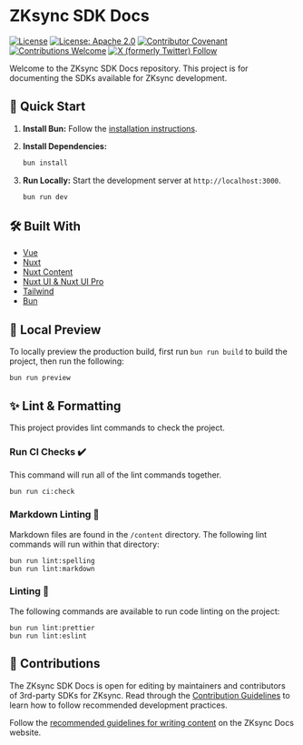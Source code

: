 # ZKsync SDK Docs

[![License](https://img.shields.io/badge/license-MIT-blue)](LICENSE-MIT)
[![License: Apache 2.0](https://img.shields.io/badge/license-Apache%202.0-orange)](LICENSE-APACHE)
[![Contributor Covenant](https://img.shields.io/badge/Contributor%20Covenant-2.1-4baaaa.svg)](https://www.contributor-covenant.org/)
[![Contributions Welcome](https://img.shields.io/badge/contributions-welcome-orange)](CONTRIBUTING.md)
[![X (formerly Twitter) Follow](https://badgen.net/badge/twitter/@zksyncDevs/1DA1F2?icon&label)](https://x.com/zksyncDevs)

Welcome to the ZKsync SDK Docs repository.
This project is for documenting the SDKs available for ZKsync development.

## 🚀 Quick Start

1. **Install Bun:** Follow the [installation instructions](https://bun.sh/docs/installation).
2. **Install Dependencies:**

   ```sh
   bun install
   ```

3. **Run Locally:** Start the development server at `http://localhost:3000`.

   ```sh
   bun run dev
   ```

## 🛠️ Built With

- [Vue](https://vuejs.org/)
- [Nuxt](https://nuxt.com/)
- [Nuxt Content](https://content.nuxt.com/)
- [Nuxt UI & Nuxt UI Pro](https://ui.nuxt.com/)
- [Tailwind](https://tailwindcss.com/)
- [Bun](https://bun.sh/)

## 👀 Local Preview

To locally preview the production build, first run `bun run build` to build the project, then run the following:

```shell
bun run preview
```

## ✨ Lint & Formatting

This project provides lint commands to check the project.

### Run CI Checks ✔️

This command will run all of the lint commands together.

```shell
bun run ci:check
```

### Markdown Linting 📝

Markdown files are found in the `/content` directory. The following lint commands will run within that directory:

```shell
bun run lint:spelling
bun run lint:markdown
```

### Linting 🧹

The following commands are available to run code linting on the project:

```shell
bun run lint:prettier
bun run lint:eslint
```

## 🤝 Contributions

The ZKsync SDK Docs is open for editing by maintainers and contributors of 3rd-party SDKs for ZKsync.
Read through the [Contribution Guidelines](https://docs.zksync.io/build/contributing-to-documentation/contribution-guidelines)
to learn how to follow recommended development practices.

Follow the [recommended guidelines for writing content](https://docs.zksync.io/build/contributing-to-documentation/documentation-styleguide)
on the ZKsync Docs website.
